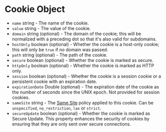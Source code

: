 # Cookie Object

* `name` string - The name of the cookie.
* `value` string - The value of the cookie.
* `domain` string (optional) - The domain of the cookie; this will be normalized with a preceding dot so that it's also valid for subdomains.
* `hostOnly` boolean (optional) - Whether the cookie is a host-only cookie; this will only be `true` if no domain was passed.
* `path` string (optional) - The path of the cookie.
* `secure` boolean (optional) - Whether the cookie is marked as secure.
* `httpOnly` boolean (optional) - Whether the cookie is marked as HTTP only.
* `session` boolean (optional) - Whether the cookie is a session cookie or a persistent
  cookie with an expiration date.
* `expirationDate` Double (optional) - The expiration date of the cookie as
  the number of seconds since the UNIX epoch. Not provided for session
  cookies.
* `sameSite` string - The [Same Site](https://developer.mozilla.org/en-US/docs/Web/HTTP/Cookies#SameSite_cookies) policy applied to this cookie.  Can be `unspecified`, `no_restriction`, `lax` or `strict`.
* `secureUpdate` boolean (optional) - Whether the cookie is marked as Secure Update. This property enhances the security of cookies by ensuring that they are only sent over secure connections.

